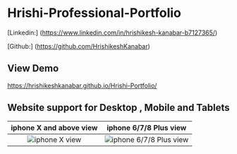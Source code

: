 # Hrishi-Professional-Portfolio

[Linkedin:] (https://www.linkedin.com/in/hrishikesh-kanabar-b7127365/)

[Github:] (https://github.com/HrishikeshKanabar)

## View Demo

https://hrishikeshkanabar.github.io/Hrishi-Portfolio/

## Website support for Desktop , Mobile and Tablets

iphone X and above view         |  iphone 6/7/8 Plus view
:--------------------------------:|:-------------------------:
![iphone X view]()         |  ![iphone 6/7/8 Plus view]()